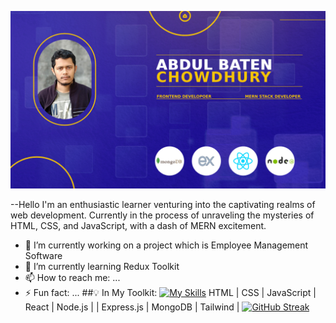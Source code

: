 ![alt text](https://github.com/Abdul-Baten-Chy/Abdul-Baten-Chy/blob/main/git_banner.jpg?raw=true)

--Hello I'm an enthusiastic learner venturing into the captivating realms of web development. Currently in the process of unraveling the mysteries of HTML, CSS, and JavaScript, with a dash of MERN excitement.
- 🔭 I’m currently working on a project which is  Employee Management Software
- 🌱 I’m currently learning  Redux Toolkit
- 📫 How to reach me: ...
- ⚡ Fun fact: ...
  ##💡 In My Toolkit: [![My Skills](https://skillicons.dev/icons?i=js,html,css,tailwind,js,react,express,mongodb,nodejs,firebase,git,github,ps)](https://skillicons.dev)
HTML | CSS | JavaScript | React  | Node.js | | Express.js | MongoDB | Tailwind |
[![GitHub Streak](https://github-readme-streak-stats.herokuapp.com?user=Abdul-Baten-Chy&theme=vue-dark&card_width=1280)](https://git.io/streak-stats)




